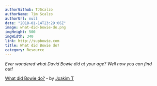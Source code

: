 ```yaml
---
authorGithub: TJScalzo
authorName: Tim Scalzo
authorUrl: null
date: "2018-01-14T23:29:06Z"
image: what-did-bowie-do.png
imgHeight: 500
imgWidth: 340
link: http://supbowie.com
title: What did Bowie do?
category: Resource
---
```


_Ever wondered what David Bowie did at your age? Well now you can find out!_



[What did Bowie do?](http://supbowie.com) - by [Joakim T](https://twitter.com/joekimt)

